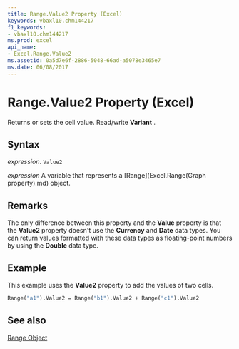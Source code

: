 ```yaml
---
title: Range.Value2 Property (Excel)
keywords: vbaxl10.chm144217
f1_keywords:
- vbaxl10.chm144217
ms.prod: excel
api_name:
- Excel.Range.Value2
ms.assetid: 0a5d7e6f-2886-5048-66ad-a5078e3465e7
ms.date: 06/08/2017
---
```



# Range.Value2 Property (Excel)

Returns or sets the cell value. Read/write  **Variant** .


## Syntax

 _expression_. `Value2`

 _expression_ A variable that represents a [Range](Excel.Range(Graph property).md) object.


## Remarks

The only difference between this property and the  **Value** property is that the **Value2** property doesn't use the **Currency** and **Date** data types. You can return values formatted with these data types as floating-point numbers by using the **Double** data type.


## Example

This example uses the  **Value2** property to add the values of two cells.


```vb
Range("a1").Value2 = Range("b1").Value2 + Range("c1").Value2
```


## See also


[Range Object](Excel.Range(object).md)

